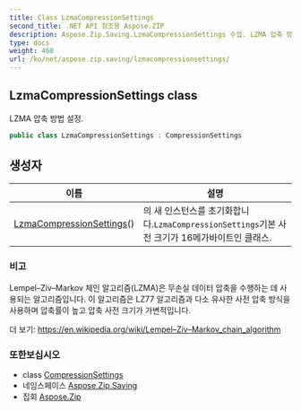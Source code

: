 ```yaml
---
title: Class LzmaCompressionSettings
second_title: .NET API 참조용 Aspose.ZIP
description: Aspose.Zip.Saving.LzmaCompressionSettings 수업. LZMA 압축 방법 설정.
type: docs
weight: 460
url: /ko/net/aspose.zip.saving/lzmacompressionsettings/
---
```

## LzmaCompressionSettings class

LZMA 압축 방법 설정.

```csharp
public class LzmaCompressionSettings : CompressionSettings
```

## 생성자

| 이름 | 설명 |
| --- | --- |
| [LzmaCompressionSettings](lzmacompressionsettings/)() | 의 새 인스턴스를 초기화합니다.`LzmaCompressionSettings`기본 사전 크기가 16메가바이트인 클래스. |

### 비고

Lempel–Ziv–Markov 체인 알고리즘(LZMA)은 무손실 데이터 압축을 수행하는 데 사용되는 알고리즘입니다. 이 알고리즘은 LZ77 알고리즘과 다소 유사한 사전 압축 방식을 사용하며 압축률이 높고 압축 사전 크기가 가변적입니다.

더 보기: https://en.wikipedia.org/wiki/Lempel–Ziv–Markov_chain_algorithm

### 또한보십시오

* class [CompressionSettings](../compressionsettings/)
* 네임스페이스 [Aspose.Zip.Saving](../../aspose.zip.saving/)
* 집회 [Aspose.Zip](../../)


